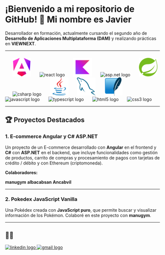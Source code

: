 # ¡Bienvenido a mi repositorio de GitHub! 👋 Mi nombre es Javier

Desarrollador en formación, actualmente cursando el segundo año de **Desarrollo de Aplicaciones Multiplataforma (DAM)** y realizando prácticas en **VIEWNEXT**.

---

###

<div align="left">
  <img width="20" />
  <img src="https://github.com/devicons/devicon/blob/v2.16.0/icons/angular/angular-original.svg" height="60" alt="angular logo"  />
  <img width="20" />
  <img src="https://cdn.jsdelivr.net/gh/devicons/devicon/icons/react/react-original.svg" height="60" alt="react logo"  />
  <img width="20" />
  <img src="https://github.com/devicons/devicon/blob/v2.16.0/icons/kotlin/kotlin-original.svg" height="60" alt="kotlin logo"  />
  <img width="20" />
  <img src="https://www.svgrepo.com/show/373442/asp.svg" height="60" alt="asp.net logo"  />
  <img width="20" />
  <img src="https://github.com/devicons/devicon/blob/v2.16.0/icons/spring/spring-original.svg" height="60" alt="spring logo"  />
  <img width="20" />
  <img src="https://cdn.jsdelivr.net/gh/devicons/devicon/icons/csharp/csharp-original.svg" height="60" alt="csharp logo"  />
  <img width="20" />
  <img src="https://github.com/devicons/devicon/blob/v2.16.0/icons/java/java-original.svg" height="60" alt="java logo"  />
  <img width="20" />
  <img src="https://github.com/devicons/devicon/blob/v2.16.0/icons/mysql/mysql-original.svg" height="60" alt="mysql logo"  />
  <img width="20" />
  <img src="https://github.com/devicons/devicon/blob/v2.16.0/icons/sqlite/sqlite-original.svg" height="60" alt="sqlite logo"  />
  <img width="20" />
  <img src="https://cdn.jsdelivr.net/gh/devicons/devicon/icons/javascript/javascript-original.svg" height="60" alt="javascript logo"  />
  <img width="20" />
  <img src="https://cdn.jsdelivr.net/gh/devicons/devicon/icons/typescript/typescript-original.svg" height="60" alt="typescript logo"  />
  <img width="20" />
  <img src="https://cdn.jsdelivr.net/gh/devicons/devicon/icons/html5/html5-original.svg" height="60" alt="html5 logo"  />
  <img width="20" />
  <img src="https://cdn.jsdelivr.net/gh/devicons/devicon/icons/css3/css3-original.svg" height="60" alt="css3 logo"  />
</div>

---

## 🏆 Proyectos Destacados

### 1. **E-commerce Angular y C# ASP.NET**
Un proyecto de un E-commerce desarrollado con **Angular** en el frontend y **C#** con **ASP.NET** en el backend, que incluye funcionalidades como gestión de productos, carrito de compras y procesamiento de pagos con tarjetas de crédito / débito y con Ethereum (criptomoneda).

**Colaboradores:**

**manugym**
**albacabsan**
**Ancabvil**

---

### 2. **Pokedex JavaScript Vanilla**
Una Pokédex creada con **JavaScript puro**, que permite buscar y visualizar información de los Pokémon. Colaboré en este proyecto con **manugym**.

---

## 👨‍💻 

<div align="left">
  <a href="https://www.linkedin.com/in/javier-rico-navarro-0592202a2/" target="_blank">
    <img src="https://img.shields.io/static/v1?message=LinkedIn&logo=linkedin&label=&color=0077B5&logoColor=white&labelColor=&style=for-the-badge" height="35" alt="linkedin logo"  />
  </a>
  <a href="mailto:javier.riconav@gmail.com">
    <img src="https://img.shields.io/static/v1?message=Gmail&logo=gmail&label=&color=D14836&logoColor=white&labelColor=&style=for-the-badge" height="35" alt="gmail logo"  />
  </a>
</div>

